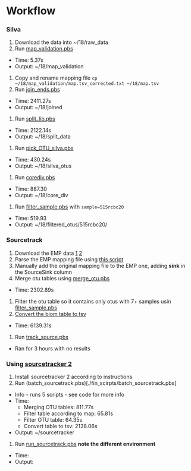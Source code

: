 # Workflow

### Silva

1. Download the data into ~/18/raw_data
1. Run [map_validation.pbs](./fin_scripts/map_validation.pbs)
  * Time: 5.37s
  * Output: ~/18/map_validation
1. Copy and rename mapping file `cp ~/18/map_validation/map.tsv_corrected.txt ~/18/map.tsv`
1. Run [join_ends.pbs](./fin_scripts/join_ends.pbs)
  * Time: 2411.27s
  * Output: ~/18/joined
1. Run [split_lib.pbs](./fin_scripts/split_lib.pbs)
  * Time: 2122.14s
  * Output: ~/18/split_data
1. Run [pick_OTU_silva.pbs](./fin_scripts/pick_OTU_silva.pbs)
  * Time: 430.24s
  * Output: ~/18/silva_otus
1. Run [corediv.pbs](./fin_scripts/corediv.pbs)
  * Time: 887.30
  * Output: ~/18/core_div
1. Run [filter_sample.pbs](./fin_scripts/filter_sample.pbs) with `sample=515rcbc20`
  * Time: 519.93
  * Output: ~/18/filtered_otus/515rcbc20/

### Sourcetrack
1. Download the EMP data [1](ftp://ftp.microbio.me/emp/release1/otu_tables/closed_ref_silva/emp_cr_silva_16S_123.qc_filtered.biom) [2](ftp://ftp.microbio.me/emp/release1/mapping_files/emp_qiime_mapping_qc_filtered.tsv)
1. Parse the EMP mapping file using [this script](./fin_scripts/parse_mapping.py)
1. Manually add the original mapping file to the EMP one, adding __sink__ in the SourceSink column
1. Merge otu tables using [merge_otu.pbs](./fin_scripts/merge_otu.pbs)
  * Time: 2302.89s
1. Filter the otu table so it contains only otus with  7+ samples usin [filter_sample.pbs](./fin_scripts/filter_sample.pbs)
1. [Convert the biom table to tsv](./fin_scripts/convert_tsv.pbs)
  * Time: 6139.31s
1. Run [track_source.pbs](./fin_scripts/track_source.pbs)
  * Ran for 3 hours with no results

### Using [sourcetracker 2](https://github.com/biota/sourcetracker2)
1. Install sourcetracker 2 according to instructions
1. Run (batch_sourcetrack.pbs)[./fin_scirpts/batch_sourcetrack.pbs] 
  * Info - runs 5 scripts - see code for more info
  * Time:
    * Merging OTU tables: 811.77s
    * Filter table according to map: 65.81s
    * Filter OTU table: 64.35s 
    * Convert table to tsv: 2138.06s
  * Output: ~/sourcetracker
1. Run [run_sourcetrack.pbs](./fin_scripts/run_sourcetrack.pbs) __note the different environment__
  * Time:
  * Output:
